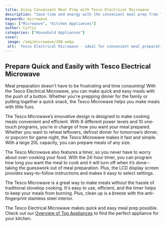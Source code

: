 ```yaml
---
title: Enjoy Convenient Meal Prep with Tesco Electrical Microwave
description: "Save time and energy with the convenient meal prep from Tesco Electrical Microwave Learn how to use its advanced functions to make the perfect meal in no time"
keywords: microwave
tags: ["Microwave", "Kitchen Appliances"]
author: Curtis
categories: ["Household Appliances"]
cover: 
 image: /img/microwave/198.webp
 alt: 'Tesco Electrical Microwave - ideal for convenient meal preparation'
---
```

## Prepare Quick and Easily with Tesco Electrical Microwave
Meal preparation doesn't have to be frustrating and time consuming! With the Tesco Electrical Microwave, you can make quick and easy meals with the push of a button. Whether you're prepping dinner for the family or putting together a quick snack, the Tesco Microwave helps you make meals with little fuss.

The Tesco Microwave’s innovative design is designed to make cooking meals convenient and efficient. With 8 different power levels and 10 one-touch programs, you’re in charge of how you want your meal prepared. Whether you want to reheat leftovers, defrost dinner for tomorrow’s dinner, or popcorn for game night, the Tesco Microwave makes it fast and simple. With a large 20L capacity, you can prepare meals of any size.

The Tesco Microwave also features a timer, so you never have to worry about over-cooking your food. With the 24-hour timer, you can program how long you want the meal to cook and it will turn off when it’s done--taking the guesswork out of meal preparation. Plus, the LCD display screen provides easy-to-follow instructions and makes it easy to select settings.

The Tesco Microwave is a great way to make meals without the hassle of traditional stovetop cooking. It's easy to use, efficient, and the timer helps to keep your meals from burning. Plus, clean up is a breeze with the anti-fingerprint stainless steel interior.

The Tesco Electrical Microwave makes quick and easy meal prep possible. Check out our [Overview of Top Appliances](./pages/appliance-overview) to find the perfect appliance for your kitchen.
